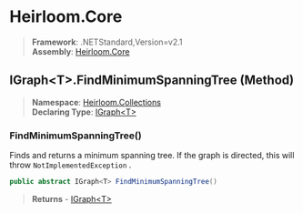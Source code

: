 # Heirloom.Core

> **Framework**: .NETStandard,Version=v2.1  
> **Assembly**: [Heirloom.Core][0]

## IGraph\<T>.FindMinimumSpanningTree (Method)

> **Namespace**: [Heirloom.Collections][0]  
> **Declaring Type**: [IGraph\<T>][1]

### FindMinimumSpanningTree()

Finds and returns a minimum spanning tree. If the graph is directed, this will throw `NotImplementedException` .

```cs
public abstract IGraph<T> FindMinimumSpanningTree()
```

> **Returns** - [IGraph\<T>][1]

[0]: ../../../Heirloom.Core.md
[1]: ../IGraph[T].md
